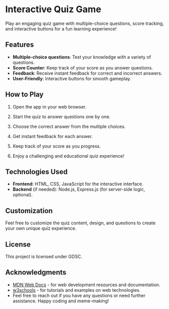 # Interactive Quiz Game

Play an engaging quiz game with multiple-choice questions, score tracking, and interactive buttons for a fun learning experience!

## Features

- **Multiple-choice questions**: Test your knowledge with a variety of questions.
- **Score Counter**: Keep track of your score as you answer questions.
- **Feedback**: Receive instant feedback for correct and incorrect answers.
- **User-Friendly**: Interactive buttons for smooth gameplay.

## How to Play

1. Open the app in your web browser.

2. Start the quiz to answer questions one by one.

3. Choose the correct answer from the multiple choices.

4. Get instant feedback for each answer.

5. Keep track of your score as you progress.

6. Enjoy a challenging and educational quiz experience!

## Technologies Used

- **Frontend**: HTML, CSS, JavaScript for the interactive interface.
- **Backend** (if needed): Node.js, Express.js (for server-side logic, optional).

## Customization

Feel free to customize the quiz content, design, and questions to create your own unique quiz experience.

## License

This project is licensed under GDSC.

## Acknowledgments

- [MDN Web Docs](https://developer.mozilla.org/en-US/) - for web development resources and documentation.
- [w3schools](www.w3schools.com) - for tutorials and examples on web technologies.
- Feel free to reach out if you have any questions or need further assistance. Happy coding and meme-making!
